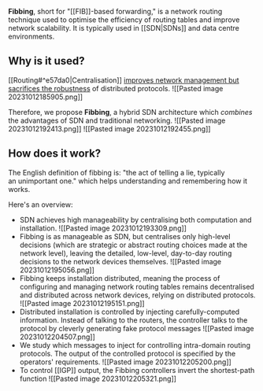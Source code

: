 **Fibbing**, short for "[[FIB]]-based forwarding," is a network routing technique used to optimise the efficiency of routing tables and improve network scalability. It is typically used in [[SDN|SDNs]] and data centre environments.

## Why is it used?

[[Routing#^e57da0|Centralisation]] <u>improves network management but sacrifices the robustness</u> of distributed protocols. 
![[Pasted image 20231012185905.png]]

Therefore, we propose **Fibbing**, a hybrid SDN architecture which *combines* the advantages of SDN and traditional networking.
![[Pasted image 20231012192413.png]]
![[Pasted image 20231012192455.png]]

## How does it work?

The English definition of fibbing is: "the act of telling a lie, typically an unimportant one." which helps understanding and remembering how it works.

Here's an overview:

- SDN achieves high manageability by centralising both computation and installation.
	![[Pasted image 20231012193309.png]]
- Fibbing is as manageable as SDN, but centralises only high-level decisions (which are strategic or abstract routing choices made at the network level), leaving the detailed, low-level, day-to-day routing decisions to the network devices themselves.
	![[Pasted image 20231012195056.png]]
- Fibbing keeps installation distributed, meaning the process of configuring and managing network routing tables remains decentralised and distributed across network devices, relying on distributed protocols.
	![[Pasted image 20231012195151.png]]
- Distributed installation is controlled by injecting carefully-computed information. Instead of talking to the routers, the controller talks to the protocol by cleverly generating fake protocol messages
	![[Pasted image 20231012204507.png]]
- We study which messages to inject for controlling intra-domain routing protocols. The output of the controlled protocol is specified by the operators' requirements.
	![[Pasted image 20231012205200.png]]
- To control [[IGP]] output, the Fibbing controllers invert the shortest-path function
	![[Pasted image 20231012205321.png]]